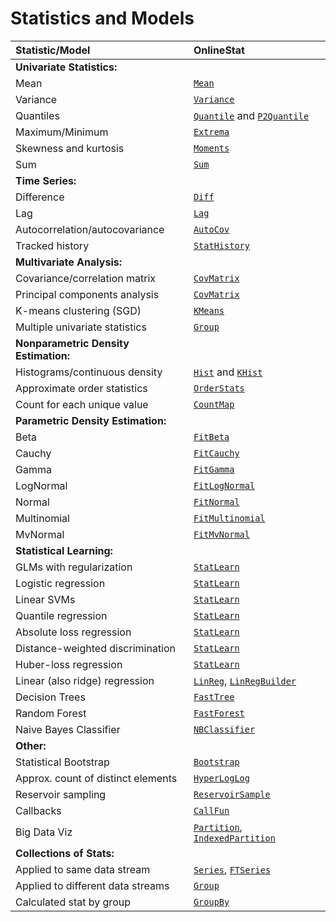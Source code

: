 # Statistics and Models

| Statistic/Model                    | OnlineStat                 |
|:-----------------------------------|:---------------------------|
| **Univariate Statistics:**         |                            |
| Mean                               | [`Mean`](@ref)             |
| Variance                           | [`Variance`](@ref)         |
| Quantiles                          | [`Quantile`](@ref) and [`P2Quantile`](@ref) |
| Maximum/Minimum                    | [`Extrema`](@ref)          |
| Skewness and kurtosis              | [`Moments`](@ref)          |
| Sum                                | [`Sum`](@ref)              |
| **Time Series:**                   |                            |
| Difference                         | [`Diff`](@ref)             |
| Lag                                | [`Lag`](@ref)              |
| Autocorrelation/autocovariance     | [`AutoCov`](@ref)          |
| Tracked history                    | [`StatHistory`](@ref)      |
| **Multivariate Analysis:**         |                            |
| Covariance/correlation matrix      | [`CovMatrix`](@ref)        |
| Principal components analysis      | [`CovMatrix`](@ref)        |
| K-means clustering (SGD)           | [`KMeans`](@ref)           |
| Multiple univariate statistics     | [`Group`](@ref) |
| **Nonparametric Density Estimation:**|                          |
| Histograms/continuous density      | [`Hist`](@ref) and [`KHist`](ref) |
| Approximate order statistics       | [`OrderStats`](@ref)       |
| Count for each unique value        | [`CountMap`](@ref)         |
| **Parametric Density Estimation:** |                            |
| Beta                               | [`FitBeta`](@ref)          |
| Cauchy                             | [`FitCauchy`](@ref)        |
| Gamma                              | [`FitGamma`](@ref)         |
| LogNormal                          | [`FitLogNormal`](@ref)     |
| Normal                             | [`FitNormal`](@ref)        |
| Multinomial                        | [`FitMultinomial`](@ref)   |
| MvNormal                           | [`FitMvNormal`](@ref)      |
| **Statistical Learning:**          |                            |
| GLMs with regularization           | [`StatLearn`](@ref)        |
| Logistic regression                | [`StatLearn`](@ref)        |
| Linear SVMs                        | [`StatLearn`](@ref)        |
| Quantile regression                | [`StatLearn`](@ref)        |
| Absolute loss regression           | [`StatLearn`](@ref)        |
| Distance-weighted discrimination   | [`StatLearn`](@ref)        |
| Huber-loss regression              | [`StatLearn`](@ref)        |
| Linear (also ridge) regression     | [`LinReg`](@ref), [`LinRegBuilder`](@ref) |
| Decision Trees                     | [`FastTree`](@ref)         |
| Random Forest                      | [`FastForest`](@ref)       |
| Naive Bayes Classifier             | [`NBClassifier`](@ref)     |
| **Other:**                         |                            |
| Statistical Bootstrap              | [`Bootstrap`](@ref)        |
| Approx. count of distinct elements | [`HyperLogLog`](@ref)      |
| Reservoir sampling                 | [`ReservoirSample`](@ref)  |
| Callbacks                          | [`CallFun`](@ref)          |
| Big Data Viz                       | [`Partition`](@ref), [`IndexedPartition`](@ref) |
| **Collections of Stats:**          |                            |
| Applied to same data stream        | [`Series`](@ref), [`FTSeries`](@ref) |
| Applied to different data streams  | [`Group`](@ref)
| Calculated stat by group           | [`GroupBy`](@ref)          |
